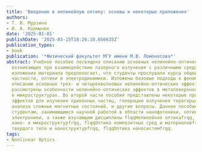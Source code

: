 ```yaml
---
title: 'Введение в нелинейную оптику: основы и некоторые приложения'
authors:
- Т. В. Мурзина
- И. А. Колмычек
date: '2025-01-01'
publishDate: '2025-03-15T18:26:10.656635Z'
publication_types:
- book
publication: '*Физический факультет МГУ имени М.В. Ломоносова*'
abstract: Учебное пособие посвящено описанию основных нелинейно-оптических явлений,
  возникающих при взаимодействии лазерного излучения с различными средами. Уровень
  изложения материала предполагает, что студенты прослушали курсы общей физики, в
  частности, оптики и электродинамики. Изложены базовые подходы к феноменологическому
  описанию основных трех- и четырехволновых нелинейно-оптических эффектов. Кратко
  рассмотрены особенности нелинейно-оптических эффектов в метаповерхностях, нано-
  и микроструктурах. Во второй части пособия представлены некоторые приложения нелинейно-оптических
  эффектов для изучения одиночных частиц, генерации излучения терагерцового диапазона,
  анализа сложных магнитных состояний, и другие вопросы. Данное пособие будет полезно
  студентам, занимающимся научной работой в области нанофотоники, оптики и квантовой
  электроники, а также изучающим дисциплины flqqНелинейная оптикаfrqq, flqqОптика
  нано- и микроструктурfrqq, flqqОптика композитных сред и материаловfrqq, flqqОптика
  твердого тела и наноструктурfrqq, flqqОптика наносистемfrqq.
tags:
- Nonlinear Optics
---
```


